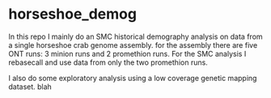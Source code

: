 # horseshoe_demog

In this repo I mainly do an SMC historical demography analysis on data from a single horseshoe crab genome assembly. for the assembly there are five ONT runs: 3 minion runs and 2 promethion runs. For the SMC analysis I rebasecall and use data from only the two promethion runs. 

I also do some exploratory analysis using a low coverage genetic mapping dataset. 
blah
